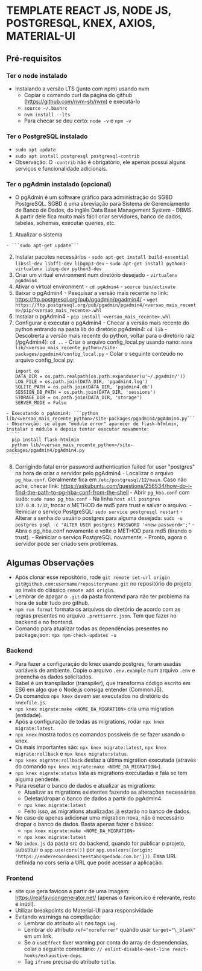 # TEMPLATE REACT JS, NODE JS, POSTGRESQL, KNEX, AXIOS, MATERIAL-UI

## Pré-requisitos

### Ter o node instalado
  - Instalando a versão LTS (junto com npm) usando nvm
    - Copiar o comando curl da página do github (https://github.com/nvm-sh/nvm) e executá-lo
    - ```source ~/.bashrc```
    - ```nvm install --lts```
    - Para checar se deu certo: ```node -v``` e ```npm -v```

### Ter o PostgreSQL instalado
  - ```sudo apt update```
  - ```sudo apt install postgresql postgresql-contrib```
  - Observação: O ```-contrib``` não é obrigatório, ele apenas possui alguns serviços e funcionalidade adicionais.

### Ter o pgAdmin instalado (opcional)
  - O pgAdmin é um software gráfico para administração do SGBD PostgreSQL. SGBD é uma abreviação para Sistema de Gerenciamento de Banco de Dados, do inglês Data Base Management System - DBMS. A partir dele fica muito mais fácil criar servidores, banco de dados, tabelas, schemas, executar queries, etc.
  1. Atualizar o sistema

    - ```sudo apt-get update```
    
  2. Instalar pacotes necessários
    - ```sudo apt-get install build-essential libssl-dev libffi-dev libgmp3-dev```
    - ```sudo apt-get install python3-virtualenv libpq-dev python3-dev```
  3. Criar um virtual environment num diretório desejado
    - ```virtualenv pgAdmin4```
  4. Ativar o virtual environment
    - ```cd pgAdmin4```
    - ```source bin/activate```
  5. Baixar o pgAdmin4
    - Pesquisar a versão mais recente no link: https://ftp.postgresql.org/pub/pgadmin/pgadmin4/
    - ```wget https://ftp.postgresql.org/pub/pgadmin/pgadmin4/<versao_mais_recente>/pip/<versao_mais_recente>.whl```
  6. Instalar o pgAdmin4
    - ```pip install <versao_mais_recente>.whl```
  7. Configurar e executar o pgAdmin4
    - Checar a versão mais recente do python entrando na pasta lib do diretório pgAdmin4: ```cd lib```
    - Descoberta a versão mais recente do python, voltar para o diretório raiz (/pgAdmin4): ```cd ..```
    - Criar o arquivo config_local.py usando nano: ```nano lib/<versao_mais_recente_python>/site-packages/pgadmin4/config_local.py```
    - Colar o seguinte conteúdo no arquivo config_local.py:
      ```
      import os
      DATA_DIR = os.path.realpath(os.path.expanduser(u'~/.pgadmin/'))
      LOG_FILE = os.path.join(DATA_DIR, 'pgadmin4.log')
      SQLITE_PATH = os.path.join(DATA_DIR, 'pgadmin4.db')
      SESSION_DB_PATH = os.path.join(DATA_DIR, 'sessions')
      STORAGE_DIR = os.path.join(DATA_DIR, 'storage')
      SERVER_MODE = False
      ```
    - Executando o pgAdmin4: ```python lib/<versao_mais_recente_python>/site-packages/pgadmin4/pgAdmin4.py```
    - Observação: se algum "module error" aparecer de flask-htmlmin, instalar o módulo e depois tentar executar novamente:
      ```
      pip install flask-htmlmin
      python lib/<versao_mais_recente_python>/site-packages/pgadmin4/pgAdmin4.py
      ```
  8. Corrigindo fatal error password authentication failed for user "postgres" na hora de criar o servidor pelo pgAdmin4
    - Localizar o arquivo ```pg_hba.conf```. Geralmente fica em ```/etc/postgresql/12/main```. Caso não ache, checar link: https://askubuntu.com/questions/256534/how-do-i-find-the-path-to-pg-hba-conf-from-the-shell
    - Abrir ```pg_hba.conf``` com sudo: ```sudo nano pg_hba.conf```
    - Na linha ```host all postgres 127.0.0.1/32```, trocar o METHOD de md5 para trust e salvar o arquivo.
    - Reiniciar o serviço PostgreSQL: ```sudo service postgresql restart```
    - Alterar a senha do usuário postgres para alguma desejada: ```sudo -u postgres psql -c "ALTER USER postgres PASSWORD '<new-password>';"```
    - Abra o pg_hba.conf novamente e volte o METHOD para md5 (tirando o trust).
    - Reiniciar o serviço PostgreSQL novamente.
    - Pronto, agora o servidor pode ser criado sem problemas.

## Algumas Observações
  - Após clonar esse repositório, rode ```git remote set-url origin git@github.com:username/repositoryname.git``` no repositório do projeto ao invés do clássico ```remote add origin```.
  - Lembrar de apagar o ```.git``` da pasta frontend para não ter problema na hora de subir tudo pro github.
  - ```npm run format``` formata os arquivos do diretório de acordo com as regras presentes no arquivo ```.prettierrc.json```. Tem que fazer no backend e no frontend.
  - Comando para atualizar todas as dependências presentes no package.json: ```npx npm-check-updates -u```
### Backend
  - Para fazer a configuração do knex usando postgres, foram usadas variáveis de ambiente. Copie o arquivo ```.env.example``` num arquivo ```.env``` e preencha os dados solicitados.
  - Babel é um transpilador (transpiler), que transforma código escrito em ES6 em algo que o Node.js consiga entender (CommonJS).
  - Os comandos ```npx knex``` devem ser executados no diretório do ```knexfile.js```.
  - ```npx knex migrate:make <NOME_DA_MIGRATION>``` cria uma migration (entidade).
  - Após a configuração de todas as migrations, rodar ```npx knex migrate:latest```.
  - ```npx knex``` mostra todos os comandos possíveis de se fazer usando o knex.
  - Os mais importantes são: ```npx knex migrate:latest```, ```npx knex migrate:rollback``` e ```npx knex migrate:status```.
  - ```npx knex migrate:rollback``` desfaz a última migration executada (através do comando ```npx knex migrate:make <NOME_DA_MIGRATION>```).
  - ```npx knex migrate:status``` lista as migrations executadas e fala se tem alguma pendente.
  - Para resetar o banco de dados e atualizar as migrations:
    - Atualizar as migrations existentes fazendo as alterações necessárias
    - Deletar/dropar o banco de dados a partir do pgAdmin4
    - ```npx knex migrate:latest```
    - Feito isso, as migrations atualizadas já estarão no banco de dados.
  - No caso de apenas adicionar uma migration nova, não é necessário dropar o banco de dados. Basta apenas fazer o básico:
    - ```npx knex migrate:make <NOME_DA_MIGRATION>```
    - ```npx knex migrate:latest```
  - No ```index.js``` da pasta src do backend, quando for publicar o projeto, substituir o ```app.use(cors())``` por ```app.use(cors({origin: 'https://enderecoondeositeestahospedado.com.br'}))```. Essa URL definida no cors seria a URL que pode acessar a aplicação.
  
### Frontend
  - site que gera favicon a partir de uma imagem: https://realfavicongenerator.net/ (apenas o favicon.ico é relevante, resto é inútil).
  - Utilizar breakpoints do Material-UI para responsividade
  - Evitando warnings na compilação:
    - Lembrar do atributo ```alt``` nas tags ```img```.
    - Lembrar do atributo ```ref="noreferrer"``` quando usar ```target="\_blank"``` em um link.
    - Se o ```useEffect``` tiver warning por conta do array de dependencias, colar o seguinte comentário: ```// eslint-disable-next-line react-hooks/exhaustive-deps```.
    - Tag ```iframe``` precisa do atributo ```title```.
